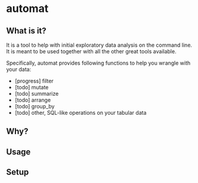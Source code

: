 # automat

## What is it?

It is a tool to help with initial exploratory data analysis on the command line. It is meant to be used together with all the other great tools available.

Specifically, automat provides following functions to help you wrangle with your data:

- [progress] filter
- [todo] mutate
- [todo] summarize
- [todo] arrange
- [todo] group_by
- [todo] other, SQL-like operations on your tabular data

## Why?

## Usage

## Setup

